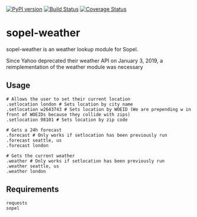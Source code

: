 [![PyPI version](https://badge.fury.io/py/sopel-modules.weather.svg)](https://badge.fury.io/py/sopel-modules.weather)
[![Build Status](https://travis-ci.org/RustyBower/sopel-weather.svg?branch=master)](https://travis-ci.org/RustyBower/sopel-weather)
[![Coverage Status](https://coveralls.io/repos/github/RustyBower/sopel-weather/badge.svg?branch=master)](https://coveralls.io/github/RustyBower/sopel-weather?branch=master)

# sopel-weather
sopel-weather is an weather lookup module for Sopel.

Since Yahoo deprecated their weather API on January 3, 2019, a reimplementation of the weather module was necessary 

## Usage
```
# Allows the user to set their current location
.setlocation london # Sets location by city name
.setlocation w2643743 # Sets location by WOEID (We are prepending w in front of WOEIDs because they collide with zips)
.setlocation 98101 # Sets location by zip code

# Gets a 24h forecast
.forecast # Only works if setlocation has been previously run
.forecast seattle, us
.forecast london

# Gets the current weather
.weather # Only works if setlocation has been previously run
.weather seattle, us
.weather london
```

## Requirements
```
requests
sopel
```
